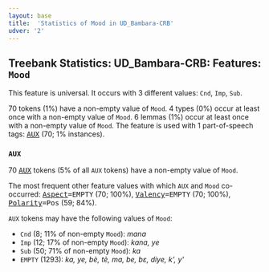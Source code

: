 ```yaml
---
layout: base
title:  'Statistics of Mood in UD_Bambara-CRB'
udver: '2'
---
```


## Treebank Statistics: UD_Bambara-CRB: Features: `Mood`

This feature is universal.
It occurs with 3 different values: `Cnd`, `Imp`, `Sub`.

70 tokens (1%) have a non-empty value of `Mood`.
4 types (0%) occur at least once with a non-empty value of `Mood`.
6 lemmas (1%) occur at least once with a non-empty value of `Mood`.
The feature is used with 1 part-of-speech tags: <tt><a href="bm_crb-pos-AUX.html">AUX</a></tt> (70; 1% instances).

### `AUX`

70 <tt><a href="bm_crb-pos-AUX.html">AUX</a></tt> tokens (5% of all `AUX` tokens) have a non-empty value of `Mood`.

The most frequent other feature values with which `AUX` and `Mood` co-occurred: <tt><a href="bm_crb-feat-Aspect.html">Aspect</a></tt><tt>=EMPTY</tt> (70; 100%), <tt><a href="bm_crb-feat-Valency.html">Valency</a></tt><tt>=EMPTY</tt> (70; 100%), <tt><a href="bm_crb-feat-Polarity.html">Polarity</a></tt><tt>=Pos</tt> (59; 84%).

`AUX` tokens may have the following values of `Mood`:

* `Cnd` (8; 11% of non-empty `Mood`): <em>mana</em>
* `Imp` (12; 17% of non-empty `Mood`): <em>kana, ye</em>
* `Sub` (50; 71% of non-empty `Mood`): <em>ka</em>
* `EMPTY` (1293): <em>ka, ye, bè, tè, ma, be, bɛ, diye, k', y'</em>

